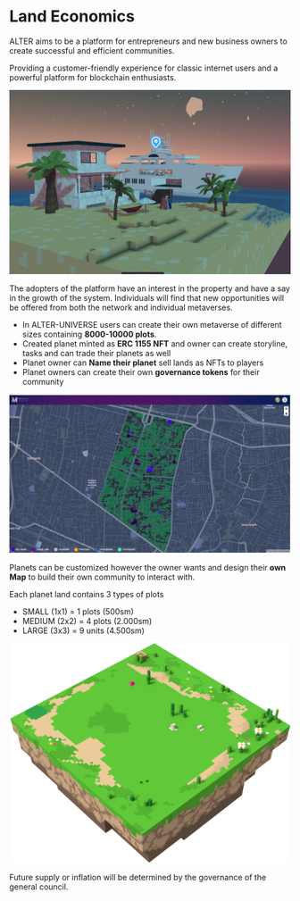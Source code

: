 # Land Economics

ALTER aims to be a platform for entrepreneurs and new business owners to create successful and efficient communities.&#x20;

Providing a customer-friendly experience for classic internet users and a powerful platform for blockchain enthusiasts.&#x20;

![](../../.gitbook/assets/lannd2.png)

The adopters of the platform have an interest in the property and have a say in the growth of the system. Individuals will find that new opportunities will be offered from both the network and individual metaverses.

* In ALTER-UNIVERSE users can create their own metaverse of different sizes containing **8000-10000 plots**.
* Created planet minted as **ERC 1155 NFT** and owner can create storyline, tasks and can trade their planets as well
* Planet owner can **Name their planet** sell lands as NFTs to players
* Planet owners can create their own **governance tokens** for their community

![](../../.gitbook/assets/blocks.jpeg)

Planets can be customized however the owner wants and design their **own Map** to build their own community to interact with.

Each planet land contains 3 types of plots&#x20;

* SMALL (1x1) = 1 plots (500sm)
* MEDIUM (2x2) = 4 plots (2.000sm)
* LARGE (3x3) = 9 units (4.500sm)

![](../../.gitbook/assets/1x1.png)

Future supply or inflation will be determined by the governance of the general council.
